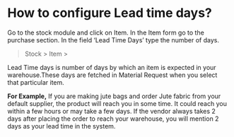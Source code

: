 # How to configure Lead time days?

Go to the stock module and click on Item. In the Item form go to the purchase section. In the field ‘Lead Time Days’ type the number of days.

> Stock > Item >

Lead Time days is number of days by which an item is expected in your warehouse.These  days are fetched in Material Request when you select that particular item.

__For Example,__ If you are making jute bags and order Jute fabric from your default supplier, the product will reach you in some time. It could reach you within a few hours or may take a few days. If the vendor always takes 2 days after placing the order to reach your warehouse, you will mention 2 days as your lead time in the system.
